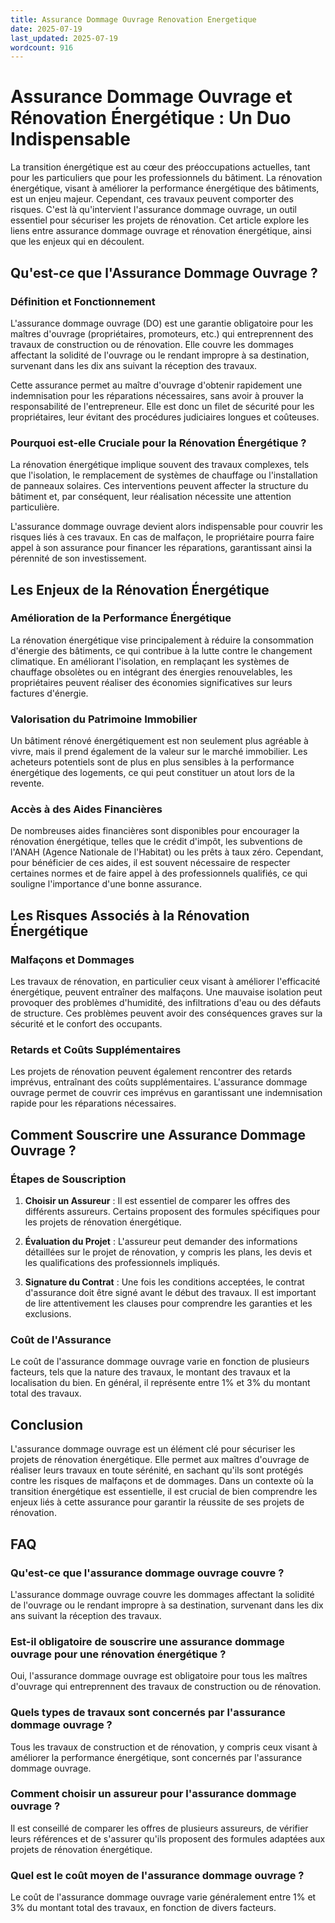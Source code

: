 ```yaml
---
title: Assurance Dommage Ouvrage Renovation Energetique
date: 2025-07-19
last_updated: 2025-07-19
wordcount: 916
---
```


# Assurance Dommage Ouvrage et Rénovation Énergétique : Un Duo Indispensable

La transition énergétique est au cœur des préoccupations actuelles, tant pour les particuliers que pour les professionnels du bâtiment. La rénovation énergétique, visant à améliorer la performance énergétique des bâtiments, est un enjeu majeur. Cependant, ces travaux peuvent comporter des risques. C'est là qu'intervient l'assurance dommage ouvrage, un outil essentiel pour sécuriser les projets de rénovation. Cet article explore les liens entre assurance dommage ouvrage et rénovation énergétique, ainsi que les enjeux qui en découlent.

## Qu'est-ce que l'Assurance Dommage Ouvrage ?

### Définition et Fonctionnement

L'assurance dommage ouvrage (DO) est une garantie obligatoire pour les maîtres d'ouvrage (propriétaires, promoteurs, etc.) qui entreprennent des travaux de construction ou de rénovation. Elle couvre les dommages affectant la solidité de l'ouvrage ou le rendant impropre à sa destination, survenant dans les dix ans suivant la réception des travaux.

Cette assurance permet au maître d'ouvrage d'obtenir rapidement une indemnisation pour les réparations nécessaires, sans avoir à prouver la responsabilité de l'entrepreneur. Elle est donc un filet de sécurité pour les propriétaires, leur évitant des procédures judiciaires longues et coûteuses.

### Pourquoi est-elle Cruciale pour la Rénovation Énergétique ?

La rénovation énergétique implique souvent des travaux complexes, tels que l'isolation, le remplacement de systèmes de chauffage ou l'installation de panneaux solaires. Ces interventions peuvent affecter la structure du bâtiment et, par conséquent, leur réalisation nécessite une attention particulière.

L'assurance dommage ouvrage devient alors indispensable pour couvrir les risques liés à ces travaux. En cas de malfaçon, le propriétaire pourra faire appel à son assurance pour financer les réparations, garantissant ainsi la pérennité de son investissement.

## Les Enjeux de la Rénovation Énergétique

### Amélioration de la Performance Énergétique

La rénovation énergétique vise principalement à réduire la consommation d'énergie des bâtiments, ce qui contribue à la lutte contre le changement climatique. En améliorant l'isolation, en remplaçant les systèmes de chauffage obsolètes ou en intégrant des énergies renouvelables, les propriétaires peuvent réaliser des économies significatives sur leurs factures d'énergie.

### Valorisation du Patrimoine Immobilier

Un bâtiment rénové énergétiquement est non seulement plus agréable à vivre, mais il prend également de la valeur sur le marché immobilier. Les acheteurs potentiels sont de plus en plus sensibles à la performance énergétique des logements, ce qui peut constituer un atout lors de la revente.

### Accès à des Aides Financières

De nombreuses aides financières sont disponibles pour encourager la rénovation énergétique, telles que le crédit d'impôt, les subventions de l'ANAH (Agence Nationale de l'Habitat) ou les prêts à taux zéro. Cependant, pour bénéficier de ces aides, il est souvent nécessaire de respecter certaines normes et de faire appel à des professionnels qualifiés, ce qui souligne l'importance d'une bonne assurance.

## Les Risques Associés à la Rénovation Énergétique

### Malfaçons et Dommages

Les travaux de rénovation, en particulier ceux visant à améliorer l'efficacité énergétique, peuvent entraîner des malfaçons. Une mauvaise isolation peut provoquer des problèmes d'humidité, des infiltrations d'eau ou des défauts de structure. Ces problèmes peuvent avoir des conséquences graves sur la sécurité et le confort des occupants.

### Retards et Coûts Supplémentaires

Les projets de rénovation peuvent également rencontrer des retards imprévus, entraînant des coûts supplémentaires. L'assurance dommage ouvrage permet de couvrir ces imprévus en garantissant une indemnisation rapide pour les réparations nécessaires.

## Comment Souscrire une Assurance Dommage Ouvrage ?

### Étapes de Souscription

1. **Choisir un Assureur** : Il est essentiel de comparer les offres des différents assureurs. Certains proposent des formules spécifiques pour les projets de rénovation énergétique.
   
2. **Évaluation du Projet** : L'assureur peut demander des informations détaillées sur le projet de rénovation, y compris les plans, les devis et les qualifications des professionnels impliqués.

3. **Signature du Contrat** : Une fois les conditions acceptées, le contrat d'assurance doit être signé avant le début des travaux. Il est important de lire attentivement les clauses pour comprendre les garanties et les exclusions.

### Coût de l'Assurance

Le coût de l'assurance dommage ouvrage varie en fonction de plusieurs facteurs, tels que la nature des travaux, le montant des travaux et la localisation du bien. En général, il représente entre 1% et 3% du montant total des travaux.

## Conclusion

L'assurance dommage ouvrage est un élément clé pour sécuriser les projets de rénovation énergétique. Elle permet aux maîtres d'ouvrage de réaliser leurs travaux en toute sérénité, en sachant qu'ils sont protégés contre les risques de malfaçons et de dommages. Dans un contexte où la transition énergétique est essentielle, il est crucial de bien comprendre les enjeux liés à cette assurance pour garantir la réussite de ses projets de rénovation.

## FAQ

### Qu'est-ce que l'assurance dommage ouvrage couvre ?

L'assurance dommage ouvrage couvre les dommages affectant la solidité de l'ouvrage ou le rendant impropre à sa destination, survenant dans les dix ans suivant la réception des travaux.

### Est-il obligatoire de souscrire une assurance dommage ouvrage pour une rénovation énergétique ?

Oui, l'assurance dommage ouvrage est obligatoire pour tous les maîtres d'ouvrage qui entreprennent des travaux de construction ou de rénovation.

### Quels types de travaux sont concernés par l'assurance dommage ouvrage ?

Tous les travaux de construction et de rénovation, y compris ceux visant à améliorer la performance énergétique, sont concernés par l'assurance dommage ouvrage.

### Comment choisir un assureur pour l'assurance dommage ouvrage ?

Il est conseillé de comparer les offres de plusieurs assureurs, de vérifier leurs références et de s'assurer qu'ils proposent des formules adaptées aux projets de rénovation énergétique.

### Quel est le coût moyen de l'assurance dommage ouvrage ?

Le coût de l'assurance dommage ouvrage varie généralement entre 1% et 3% du montant total des travaux, en fonction de divers facteurs.